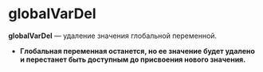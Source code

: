 # globalVarDel

**globalVarDel** — удаление значения глобальной переменной. 

* **Глобальная переменная останется, но ее значение будет удалено и перестанет быть доступным до присвоения нового значения.**





